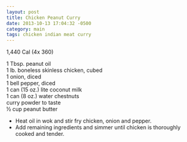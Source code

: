 ```yaml
---
layout: post
title: Chicken Peanut Curry
date: 2013-10-13 17:04:32 -0500
category: main
tags: chicken indian meat curry
---
```

1,440 Cal (4x 360)  
  
1 Tbsp. peanut oil  
1 lb. boneless skinless chicken, cubed  
1 onion, diced  
1 bell pepper, diced  
1 can (15 oz.) lite coconut milk  
1 can (8 oz.) water chestnuts  
curry powder to taste  
½ cup peanut butter  
<ul>
 	<li>Heat oil in wok and stir fry chicken, onion and pepper.</li>
 	<li>Add remaining ingredients and simmer until chicken is thoroughly cooked and tender.</li>
</ul>
&nbsp;  
